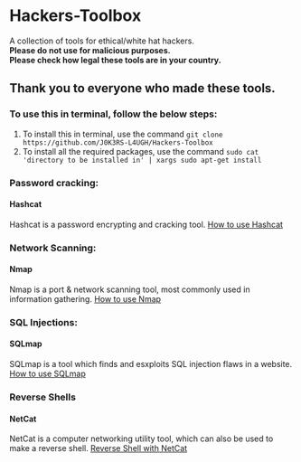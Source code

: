 # Hackers-Toolbox
A collection of tools for ethical/white hat hackers.    
**Please do not use for malicious purposes.**  
**Please check how legal these tools are in your country.**  

## Thank you to everyone who made these tools.

### To use this in terminal, follow the below steps:  
1. To install this in terminal, use the command ```git clone https://github.com/J0K3RS-L4UGH/Hackers-Toolbox```
2. To install all the required packages, use the command ```sudo cat 'directory to be installed in' | xargs sudo apt-get install```

### Password cracking:
#### Hashcat
Hashcat is a password encrypting and cracking tool. [How to use Hashcat](https://geekflare.com/password-cracking-with-hashcat/)

### Network Scanning:
#### Nmap
Nmap is a port & network scanning tool, most commonly used in information gathering. [How to use Nmap](https://www.varonis.com/blog/nmap-commands)

### SQL Injections:
#### SQLmap
SQLmap is a tool which finds and esxploits SQL injection flaws in a website. [How to use SQLmap](https://hackertarget.com/sqlmap-tutorial/)

### Reverse Shells
#### NetCat
NetCat is a computer networking utility tool, which can also be used to make a reverse shell. [Reverse Shell with NetCat](https://www.google.com/url?sa=t&source=web&cd=&cad=rja&uact=8&ved=2ahUKEwjD-8iMkJv4AhUThlwKHcDnBDMQFnoECAYQAQ&url=https%3A%2F%2Fwww.geeksforgeeks.org%2Fhow-to-create-reverse-shells-with-netcat-in-kali-linux%2F&usg=AOvVaw1L3C57Ht6a_05ZsNgwIQ9w) 
